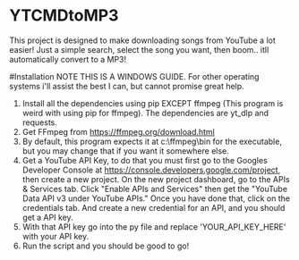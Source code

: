 # YTCMDtoMP3

This project is designed to make downloading songs from YouTube a lot easier!
Just a simple search, select the song you want, then boom.. itll automatically convert to a MP3!

#Installation
NOTE THIS IS A WINDOWS GUIDE. For other operating systems i'll assist the best I can, but cannot promise great help.

1. Install all the dependencies using pip EXCEPT ffmpeg (This program is weird with using pip for ffmpeg). The dependencies are yt_dlp and requests.
2. Get FFmpeg from https://ffmpeg.org/download.html
3. By default, this program expects it at c:\ffmpeg\bin for the executable, but you may change that if you want it somewhere else.
4. Get a YouTube API Key, to do that you must first go to the Googles Developer Console at https://console.developers.google.com/project, then create a new project.  On the new project dashboard, go to the APIs & Services tab. Click "Enable APIs and Services" then get the "YouTube Data API v3 under YouTube APIs." Once you have done that, click on the credentials tab. And create a new credential for an API, and you should get a API key.
5. With that API key go into the py file and replace 'YOUR_API_KEY_HERE' with your API key.
6. Run the script and you should be good to go!
